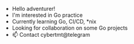 -  Hello adventurer!
-  I'm interested in Go practice
-  Currently learning Go, CI/CD, *nix
-  Looking for collaboration on some Go projects
- 📫 Contact cybertmt@telegram

<!--
**cybertmt/cybertmt** is a ✨ _special_ ✨ repository because its `README.md` (this file) appears on your GitHub profile.

Here are some ideas to get you started:

- 🔭 I’m currently working on ...
- 🌱 I’m currently learning ...
- 👯 I’m looking to collaborate on ...
- 🤔 I’m looking for help with ...
- 💬 Ask me about ...
- 📫 How to reach me: ...
- 😄 Pronouns: ...
- ⚡ Fun fact: ...
-->
